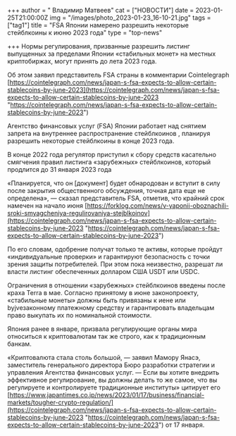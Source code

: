 +++
author = " Владимир Матвеев"
cat = ["НОВОСТИ"]
date = 2023-01-25T21:00:00Z
img = "/images/photo_2023-01-23_16-10-21.jpg"
tags = ["tag1"]
title = "FSA Японии намерено разрешить некоторые стейблкоины к июню 2023 года"
type = "top-news"

+++
Нормы регулирования, призванные разрешить листинг выпущенных за пределами Японии «стабильных монет» на местных криптобиржах, могут принять до лета 2023 года. 

Об этом заявил представитель FSA страны в комментарии Cointelegraph [https://cointelegraph.com/news/japan-s-fsa-expects-to-allow-certain-stablecoins-by-june-2023](https://cointelegraph.com/news/japan-s-fsa-expects-to-allow-certain-stablecoins-by-june-2023 "https://cointelegraph.com/news/japan-s-fsa-expects-to-allow-certain-stablecoins-by-june-2023")

Агентство финансовых услуг (FSA) Японии работает над снятием запрета на внутреннее распространение стейблкоинов , планируя разрешить некоторые стейблкоины в конце 2023 года.

В конце 2022 года регулятор приступил к сбору средств касательно смягчения правил листинга «зарубежных» стейблкоинов, который продлится до 31 января 2023 года 

«Планируется, что он \[документ\] будет обнародован и вступит в силу после закрытия общественного обсуждения, точная дата еще не определена», — сказал представитель FSA, отметив, что крайний срок намечен на начало июня [https://forklog.com/news/v-yaponii-oboznachili-sroki-smyagcheniya-regulirovaniya-stejblkoinov](https://cointelegraph.com/news/japan-s-fsa-expects-to-allow-certain-stablecoins-by-june-2023 "https://cointelegraph.com/news/japan-s-fsa-expects-to-allow-certain-stablecoins-by-june-2023")

По его словам, одобрение получат только те активы, которые пройдут «индивидуальные проверки» и гарантируют безопасность с точки зрения защиты потребителей. При этом пока неизвестно, разрешат ли власти листинг обеспеченных долларом США USDT или USDC.

Ограничения в отношении «зарубежных» стейблкоинов введены после краха Terra в мае. Согласно принятому в июне законопроекту, «стабильные монеты» должны быть привязаны к иене или byjveзаконному платежному средству и гарантировать владельцам право выкупать их по номинальной стоимости.  

Япония ранее в январе, призвала регулирующие органы мира относиться к криптовалютам так же строго, как к традиционным банкам. 

«Криптовалюта стала столь большой, — заявил Мамору Янасэ, заместитель генерального директора Бюро разработки стратегии и управления Агентства финансовых услуг. — Если вы хотите внедрить эффективное регулирование, вы должны делать то же самое, что вы регулируете и контролируете традиционные институты» цитирует его [https://www.japantimes.co.jp/news/2023/01/17/business/financial-markets/tougher-crypto-regulation/](https://cointelegraph.com/news/japan-s-fsa-expects-to-allow-certain-stablecoins-by-june-2023 "https://cointelegraph.com/news/japan-s-fsa-expects-to-allow-certain-stablecoins-by-june-2023") от 17 января.